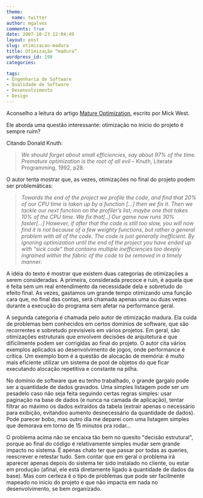 ```yaml
---
theme:
  name: twitter
author: mgalves
comments: true
date: 2007-10-23 12:04:49
layout: post
slug: otimizacao-madura
title: Otimização “madura”
wordpress_id: 199
categories:

tags:
- Engenharia de Software
- Qualidade de Software
- Desenvolvimento
- Design
---
```


Aconselho a leitura do artigo [Mature Optimization](http://cowboyprogramming.com/2007/01/04/mature-optimization-2/), escrito por Mick West.

Ele aborda uma questão interessante: otimização no inicio do projeto é sempre ruim?

Citando Donald Knuth:


> _We should forget about small efficiencies, say about 97% of the time. Premature optimization is the root of all evil_ – Knuth,  Literate Programming, 1992, p28.


O autor tenta mostrar que, as vezes, otimizações no final do projeto podem ser problemáticas:


> _Towards the end of the project we profile the code, and find that 20% of our CPU time is taken up by a function [...] then we fix it. Then we tackle our next function on the profiler’s list; maybe one that takes 10% of the CPU time. We fix that[..] Our game now runs 30% faster[...] However, if after that the code is still too slow, you will now find it is not because of a few weighty functions, but rather a general problem with all of the code. The code is just generally inefficient. By ignoring optimization until the end of the project you have ended up with “sick code” that contains multiple inefficiencies too deeply ingrained within the fabric of the code to be removed in a timely manner._


A idéia do texto é mostrar que existem duas categorias de otimizações a serem consideradas. A primeira, considerada precoce e ruin, é aquela que é feita sem um real entendimento da necessidade dela  e sobretudo do efeito final. As vezes, gastamos um grande tempo otimizando uma função cara que, no final das contas, será chamada apenas uma ou duas vezes durante a execução do programa sem afetar na performance geral.

A segunda categoria é chamada pelo autor de otimização madura. Ela cuida de problemas bem conhecidos em certos domínios de software, que são recorrentes e sobretudo previsíveis em vários projetos. Em geral, são otimizações estruturais que envolvem decisões de arquitetura e que dificilmente podem ser corrigidas ao final do projeto. O autor cita vários exemplos aplicados ao desenvolvimento de jogos, onde performance é crítica. Um exemplo bom é a questão de alocação de memória: é muito mais eficiente utilizar um sistema de pool de objetos do que ficar executando alocação repetitiva e constante na pilha.

No domínio de software que eu tenho trabalhado, o grande gargalo pode ser a quantidade de dados gravados.  Uma simples listagem pode ser um pesadelo caso não seja feita seguindo certas regras simples: usar paginação na base de dados (e nunca na camada de aplicação), tentar filtrar ao máximo os dados extraídos da tabela (extrair apenas o necessário para exibição, evitandoo aumento desnecessário da quantidade de dados). Pode parecer bobo, mas outro dia me deparei com uma listagem simples que demorava em torno de 15 minutos pra rodar...

O problema acima não se encaixa tão bem no quesito "decisão estrutural", porque ao final do código é relativamente simples mudar sem grande impacto no sistema. É apenas chato ter que passar por todas as queries, reescrever e retestar tudo. Sem contar que em geral o problema irá aparecer apenas depois do sistema ter sido instalado no cliente, ou estar em produção (afinal, ele está diretamente ligado à quantidade de dados da base). Mas com certeza é o tipo de problemas que pode ser facilmente mapeado no inicio do projeto e que não impacta em nada no desenvolvimento, se bem organizado.
